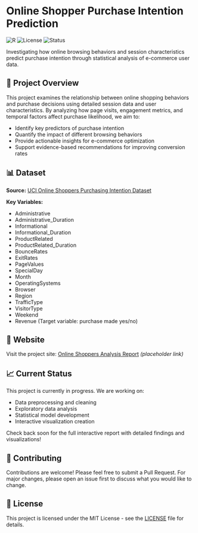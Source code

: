 # Online Shopper Purchase Intention Prediction

![R](https://img.shields.io/badge/R-4.3%2B-blue)
![License](https://img.shields.io/badge/License-MIT-green)
![Status](https://img.shields.io/badge/Status-In%20Progress-yellow)

Investigating how online browsing behaviors and session characteristics predict purchase intention through statistical analysis of e-commerce user data.

## 🎯 Project Overview

This project examines the relationship between online shopping behaviors and purchase decisions using detailed session data and user characteristics. By analyzing how page visits, engagement metrics, and temporal factors affect purchase likelihood, we aim to:

- Identify key predictors of purchase intention
- Quantify the impact of different browsing behaviors
- Provide actionable insights for e-commerce optimization
- Support evidence-based recommendations for improving conversion rates

## 📊 Dataset

**Source:** [UCI Online Shoppers Purchasing Intention Dataset](https://archive.ics.uci.edu/ml/datasets/Online+Shoppers+Purchasing+Intention+Dataset)

**Key Variables:**
- Administrative
- Administrative_Duration
- Informational
- Informational_Duration
- ProductRelated
- ProductRelated_Duration
- BounceRates
- ExitRates
- PageValues
- SpecialDay
- Month
- OperatingSystems
- Browser
- Region
- TrafficType
- VisitorType
- Weekend
- Revenue (Target variable: purchase made yes/no)

## 🔗 Website
Visit the project site: [Online Shoppers Analysis Report](https://yourusername.github.io/online-shoppers) *(placeholder link)*

## 📈 Current Status
This project is currently in progress. We are working on:
- Data preprocessing and cleaning
- Exploratory data analysis
- Statistical model development
- Interactive visualization creation

Check back soon for the full interactive report with detailed findings and visualizations!

## 🤝 Contributing
Contributions are welcome! Please feel free to submit a Pull Request. For major changes, please open an issue first to discuss what you would like to change.

## 📜 License
This project is licensed under the MIT License - see the [LICENSE](LICENSE) file for details.
